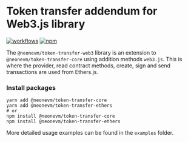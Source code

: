 # Token transfer addendum for Web3.js library

[![workflows](https://github.com/neonlabsorg/neon-client-transfer/actions/workflows/test.yml/badge.svg?branch=master)](https://github.com/neonlabsorg/neon-client-transfer/actions)
[![npm](https://img.shields.io/npm/v/@neonevm/token-transfer.svg)](https://www.npmjs.com/package/@neonevm/token-transfer)

The `@neonevm/token-transfer-web3` library is an extension to `@neonevm/token-transfer-core` using addition methods `web3.js`.
This is where the provider, read contract methods, create, sign and send transactions are used from Ethers.js.

### Install packages

```shell
yarn add @neonevm/token-transfer-core
yarn add @neonevm/token-transfer-ethers
# or
npm install @neonevm/token-transfer-core
npm install @neonevm/token-transfer-ethers
```

More detailed usage examples can be found in the `examples` folder.
